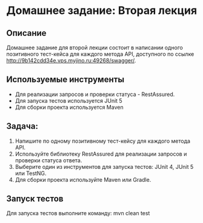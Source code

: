 # Домашнее задание: Вторая лекция

## Описание
Домашнее задание для второй лекции состоит в написании одного позитивного тест-кейса для каждого метода API, доступного по ссылке http://9b142cdd34e.vps.myjino.ru:49268/swagger/.

## Используемые инструменты
- Для реализации запросов и проверки статуса - RestAssured.
- Для запуска тестов используется JUnit 5 
- Для сборки проекта используется Maven 

## Задача:
1. Напишите по одному позитивному тест-кейсу для каждого метода API.
2. Используйте библиотеку RestAssured для реализации запросов и проверки статуса ответа.
3. Выберите один из инструментов для запуска тестов: JUnit 4, JUnit 5 или TestNG.
4. Для сборки проекта используйте Maven или Gradle.

## Запуск тестов
Для запуска тестов выполните команду:
mvn clean test

